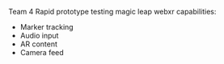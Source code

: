 Team 4 Rapid prototype testing magic leap webxr capabilities:
- Marker tracking
- Audio input
- AR content
- Camera feed
